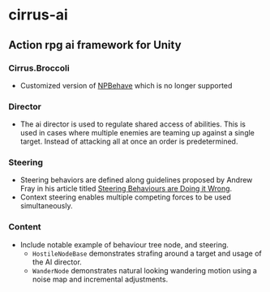 # cirrus-ai
## Action rpg ai framework for Unity

### Cirrus.Broccoli
*  Customized version of [NPBehave](https://github.com/meniku/NPBehave) which is no longer supported

### Director
* The ai director is used to regulate shared access of abilities. This is used in cases where multiple enemies are teaming up against a single target. Instead of attacking all at once an order is predetermined.

### Steering
* Steering behaviors are defined along guidelines proposed by Andrew Fray in his article titled
[Steering Behaviours are Doing it Wrong](https://andrewfray.wordpress.com/2013/02/20/steering-behaviours-are-doing-it-wrong/).
* Context steering enables multiple competing forces to be used simultaneously.

### Content
* Include notable example of behaviour tree node, and steering.
    * `HostileNodeBase` demonstrates strafing around a target and usage of the AI director.
    * `WanderNode` demonstrates natural looking wandering motion using a noise map and incremental adjustments.
